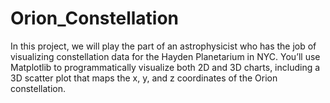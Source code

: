 # Orion_Constellation
In this project, we will play the part of an astrophysicist who has the job of visualizing constellation data for the Hayden Planetarium in NYC. You’ll use Matplotlib to programmatically visualize both 2D and 3D charts, including a 3D scatter plot that maps the x, y, and z coordinates of the Orion constellation.
